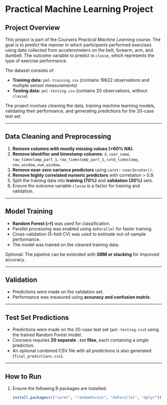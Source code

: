 # Practical Machine Learning Project

## Project Overview

This project is part of the Coursera *Practical Machine Learning* course. The goal is to predict the manner in which participants performed exercises using data collected from accelerometers on the belt, forearm, arm, and dumbell. The outcome variable to predict is `classe`, which represents the type of exercise performance.

The dataset consists of:

- **Training data:** `pml-training.csv` (contains 19622 observations and multiple sensor measurements)
- **Testing data:** `pml-testing.csv` (contains 20 observations, without `classe`)

The project involves cleaning the data, training machine learning models, validating their performance, and generating predictions for the 20-case test set.

---

## Data Cleaning and Preprocessing

1. **Remove columns with mostly missing values (>60% NA).**  
2. **Remove identifier and timestamp columns**: `X`, `user_name`, `raw_timestamp_part_1`, `raw_timestamp_part_2`, `cvtd_timestamp`, `new_window`, `num_window`.  
3. **Remove near-zero variance predictors** using `caret::nearZeroVar()`.  
4. **Remove highly correlated numeric predictors** with correlation > 0.9.  
5. Split the training data into **training (70%)** and **validation (30%)** sets.  
6. Ensure the outcome variable `classe` is a factor for training and validation.

---

## Model Training

- **Random Forest (`rf`)** was used for classification.  
- Parallel processing was enabled using `doParallel` for faster training.  
- Cross-validation (5-fold CV) was used to estimate out-of-sample performance.  
- The model was trained on the cleaned training data.

Optional: The pipeline can be extended with **GBM or stacking** for improved accuracy.

---

## Validation

- Predictions were made on the validation set.  
- Performance was measured using **accuracy and confusion matrix**.  

---

## Test Set Predictions

- Predictions were made on the 20-case test set (`pml-testing.csv`) using the trained Random Forest model.  
- Coursera requires **20 separate `.txt` files**, each containing a single prediction.  
- An optional combined CSV file with all predictions is also generated (`final_predictions.csv`).

---

## How to Run

1. Ensure the following R packages are installed:
   ```r
   install.packages(c("caret", "randomForest", "doParallel", "dplyr"))

